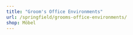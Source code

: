 ```yaml
---
title: "Groom's Office Environments"
url: /springfield/grooms-office-environments/
shop: Möbel
---
```

